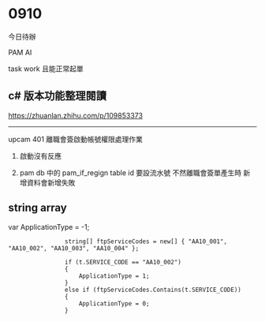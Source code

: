 # 0910

今日待辦

PAM AI

task work 且能正常起單

## c# 版本功能整理閱讀

<https://zhuanlan.zhihu.com/p/109853373>

---

upcam 401 離職會簽啟動帳號權限處理作業

1. 啟動沒有反應

2. pam db 中的 pam_if_regign table id 要設流水號 不然離職會簽單產生時 新增資料會新增失敗

## string array

 var ApplicationType = -1;

                    string[] ftpServiceCodes = new[] { "AA10_001", "AA10_002", "AA10_003", "AA10_004" };

                    if (t.SERVICE_CODE == "AA10_002")
                    {
                        ApplicationType = 1;
                    }
                    else if (ftpServiceCodes.Contains(t.SERVICE_CODE))
                    {
                        ApplicationType = 0;
                    }